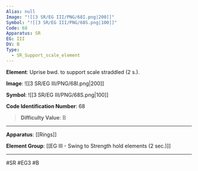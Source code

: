 ```yaml
---
Alias: null
Image: "![[3 SR/EG III/PNG/68I.png|200]]"
Symbol: "![[3 SR/EG III/PNG/68S.png|100]]"
Code: 68
Apparatus: SR
EG: III
DV: B
Type:
  - SR_Support_scale_element
---
```

**Element**: Uprise bwd. to support scale straddled (2 s.).

**Image**:
![[3 SR/EG III/PNG/68I.png|200]]

**Symbol**:
![[3 SR/EG III/PNG/68S.png|100]]

**Code Identification Number**: 68

>**Difficulty Value**: B

___
**Apparatus**: [[Rings]]

**Element Group**: [[EG III - Swing to Strength hold elements (2 sec.)]]
___
#SR #EG3 #B
